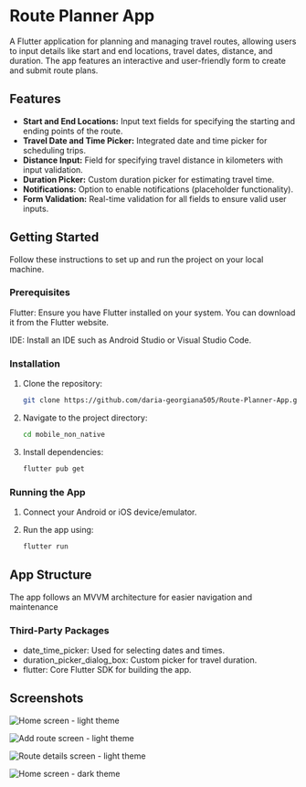 # Route Planner App
A Flutter application for planning and managing travel routes, allowing users to input details like start and end locations, travel dates, distance, and duration. The app features an interactive and user-friendly form to create and submit route plans.

## Features
- **Start and End Locations:** Input text fields for specifying the starting and ending points of the route.
- **Travel Date and Time Picker:** Integrated date and time picker for scheduling trips.
- **Distance Input:** Field for specifying travel distance in kilometers with input validation.
- **Duration Picker:** Custom duration picker for estimating travel time.
- **Notifications:** Option to enable notifications (placeholder functionality).
- **Form Validation:** Real-time validation for all fields to ensure valid user inputs.

## Getting Started
Follow these instructions to set up and run the project on your local machine.

### Prerequisites
Flutter: Ensure you have Flutter installed on your system. You can download it from the Flutter website.

IDE: Install an IDE such as Android Studio or Visual Studio Code.

### Installation

1. Clone the repository:

    ```bash
    git clone https://github.com/daria-georgiana505/Route-Planner-App.git
   ```

2. Navigate to the project directory:
    ```bash
   cd mobile_non_native
   ```
   
3. Install dependencies:
    ```bash
   flutter pub get
   ```
   
### Running the App

1. Connect your Android or iOS device/emulator.

2. Run the app using:

    ```bash
   flutter run
   ```
   
## App Structure

The app follows an MVVM architecture for easier navigation and maintenance

### Third-Party Packages
- date_time_picker: Used for selecting dates and times.
- duration_picker_dialog_box: Custom picker for travel duration.
- flutter: Core Flutter SDK for building the app.

## Screenshots

![Home screen - light theme](https://github.com/user-attachments/assets/4580c723-ed2c-4be0-9d9a-f80cb8d5a7e3)

![Add route screen - light theme](https://github.com/user-attachments/assets/21fed47c-fcc1-480f-acc7-7706e6297b97)

![Route details screen - light theme](https://github.com/user-attachments/assets/338488fa-3366-48f4-aaa9-de289b960f5f)

![Home screen - dark theme](https://github.com/user-attachments/assets/d72544db-85c4-4304-a63b-c428f665a6ff)
